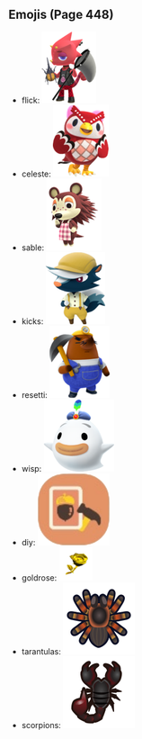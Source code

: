 
## Emojis (Page 448)

* flick: ![flick](output/flick.png)
* celeste: ![celeste](output/celeste.png)
* sable: ![sable](output/sable.png)
* kicks: ![kicks](output/kicks.png)
* resetti: ![resetti](output/resetti.png)
* wisp: ![wisp](output/wisp.png)
* diy: ![diy](output/diy.png)
* goldrose: ![goldrose](output/goldrose.png)
* tarantulas: ![tarantulas](output/tarantulas.png)
* scorpions: ![scorpions](output/scorpions.png)
